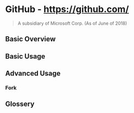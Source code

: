 # GitHub - https://github.com/

> A subsidiary of Microsoft Corp. (As of June of 2018)

## Basic Overview 

## Basic Usage

## Advanced Usage
### Fork


## Glossery


